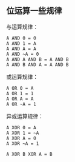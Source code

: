 ## 位运算一些规律 

与运算规律：

    A AND 0 = 0
    A AND 1 = A
    A AND A = A
    A AND ~A = 0
    A AND A AND B = A AND B 
    A AND B AND A = A AND B 

或运算规律：

    A OR 0 = A
    A OR 1 = 1
    A OR A = A
    A OR ~A = 1

异或运算规律：

    A XOR 0 = A
    A XOR 1 = ~A
    A XOR A = 0
    A XOR ~A = 1

    A XOR B XOR A = B 
